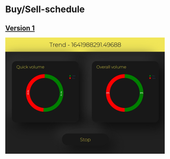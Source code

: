 # Buy/Sell-schedule
## [Version 1](https://github.com/zhazhazha69/buy-sell-schedule/tree/v1)
![Screenshot](https://github.com/zhazhazha69/buy-sell-schedule/blob/v1/Screenshot.jpg?raw=true)